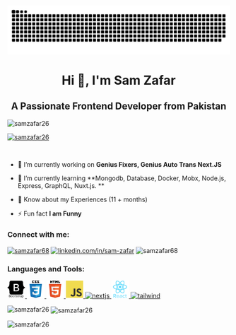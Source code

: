 ![image](github-contribution-grid-snake2.svg)

<h1 align="center">Hi 👋, I'm Sam Zafar</h1>
<h2 align="center">A Passionate Frontend Developer from Pakistan </h2>
<p align="left"> <img src="https://komarev.com/ghpvc/?username=samzafar26&label=Profile%20views&color=0e75b6&style=flat" alt="samzafar26" /> </p>

<p align="left"> <a href="https://github.com/ryo-ma/github-profile-trophy"><img src="https://github-profile-trophy.vercel.app/?username=samzafar26" alt="samzafar26" /></a> </p>

<p align="left"><img src="https://img.shields.io/twitter/follow/?logo=twitter&style=for-the-badge" alt="" /></a> </p>



- 🔭 I’m currently working on **Genius Fixers, Genius Auto Trans Next.JS**

- 🌱 I’m currently learning **Mongodb, Database, Docker, Mobx, Node.js, Express, GraphQL, Nuxt.js. **

- 📄 Know about my Experiences (11 + months)

- ⚡ Fun fact **I am Funny**
<h3 align="left">Connect with me:</h3>
<p align="left">

<a href="https://fb.com/samzafar68" target="blank"><img align="center" src="https://raw.githubusercontent.com/rahuldkjain/github-profile-readme-generator/master/src/images/icons/Social/facebook.svg" alt="samzafar68" height="30" width="40" /></a>
<a href="https://linkedin.com/in/linkedin.com/in/sam-zafar" target="blank"><img align="center" target-blank src="https://raw.githubusercontent.com/rahuldkjain/github-profile-readme-generator/master/src/images/icons/Social/linked-in-alt.svg" alt="linkedin.com/in/sam-zafar" height="30" width="40" /></a>
<img align="center" target-blank src="https://raw.githubusercontent.com/rahuldkjain/github-profile-readme-generator/master/src/images/icons/Social/instagram.svg" alt="samzafar68" height="30" width="40" />
</a>
</p>

<h3 align="left">Languages and Tools:</h3>
<p align="left"> <a href="https://getbootstrap.com" target="_blank" rel="noreferrer"> <img src="https://raw.githubusercontent.com/devicons/devicon/master/icons/bootstrap/bootstrap-plain-wordmark.svg" alt="bootstrap" width="40" height="40"/> </a> <a href="https://www.w3schools.com/css/" target="_blank" rel="noreferrer"> <img src="https://raw.githubusercontent.com/devicons/devicon/master/icons/css3/css3-original-wordmark.svg" alt="css3" width="40" height="40"/> </a> <a href="https://www.w3.org/html/" target="_blank" rel="noreferrer"> <img src="https://raw.githubusercontent.com/devicons/devicon/master/icons/html5/html5-original-wordmark.svg" alt="html5" width="40" height="40"/> </a> <a href="https://developer.mozilla.org/en-US/docs/Web/JavaScript" target="_blank" rel="noreferrer"> <img src="https://raw.githubusercontent.com/devicons/devicon/master/icons/javascript/javascript-original.svg" alt="javascript" width="40" height="40"/> </a> <a href="https://nextjs.org/" target="_blank" rel="noreferrer"> <img src="https://cdn.worldvectorlogo.com/logos/nextjs-2.svg" alt="nextjs" width="40" height="40"/> </a> <a href="https://reactjs.org/" target="_blank" rel="noreferrer"> <img src="https://raw.githubusercontent.com/devicons/devicon/master/icons/react/react-original-wordmark.svg" alt="react" width="40" height="40"/> </a> <a href="https://tailwindcss.com/" target="_blank" rel="noreferrer"> <img src="https://www.vectorlogo.zone/logos/tailwindcss/tailwindcss-icon.svg" alt="tailwind" width="40" height="40"/> </a> </p>





<p><img align="left" src="https://github-readme-stats.vercel.app/api/top-langs?username=samzafar26&show_icons=true&locale=en&layout=compact" alt="samzafar26" /></p>

<p>&nbsp;<img align="center" src="https://github-readme-stats.vercel.app/api?username=samzafar26&show_icons=true&locale=en" alt="samzafar26" /></p>

<p><img align="center" src="https://github-readme-streak-stats.herokuapp.com/?user=samzafar26&" alt="samzafar26" /></p>











